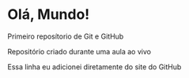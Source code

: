 # Olá, Mundo!
 Primeiro reposítorio de Git e GitHub
 
 Repositório criado durante uma aula ao vivo

Essa linha eu adicionei diretamente do site do GitHub
